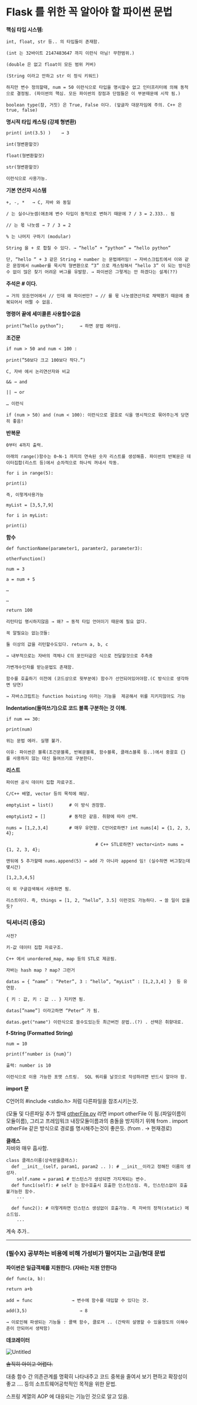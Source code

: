# Flask 를 위한 꼭 알아야 할 파이썬 문법

**핵심 타입 시스템:**

    int, float, str 등.. 의 타입들이 존재함.

    (int 는 32바이트 2147483647 까지 이런식 아님! 무한범위.)

    (double 은 없고 float이 모든 범위 커버)

    (String 이라고 안하고 str 이 정식 키워드)

    하지만 변수 정의할때, num = 50 이런식으로 타입을 명시할수 없고 인터프리터에 의해 동적으로 결정됨. (파이썬의 핵심. 모든 파이썬의 장점과 단점들은 이 부분때문에 시작 됨.)

    boolean type(참, 거짓) 은 True, False 이다. (앞글자 대문자임에 주의. C++ 은 true, false)  

**명시적 타입 캐스팅 (강제 형변환)**

    print( int(3.5) )    → 3

    int(형변환할것)

    float(형변환할것)

    str(형변환할것)

    이런식으로 사용가능.

**기본 연산자 시스템**

    +, -, *   → C, 자바 와 동일

    / 는 실수나눗셈(애초에 변수 타입이 동적으로 변하기 때문에 7 / 3 = 2.333.. 됨

    // 는 몫 나눗셈 → 7 / 3 = 2

    % 는 나머지 구하기 (modular)

    String 을 + 로 합칠 수 있다. → “hello” + “python” = “hello python”
    
    단, “hello “ + 3 같은 String + number 는 문법에러임! → 자바스크립트에서 이와 같은 문장에서 number를 묵시적 형변환으로 “3” 으로 캐스팅해서 “hello 3” 이 되는 방식은 수 없이 많은 찾기 어려운 버그를 유발함. → 파이썬은 그렇게는 안 하겠다는 설계(??)

**주석은 # 이다.** 

    → 거의 모든언어에서 // 인데 왜 파이썬만? → // 를 몫 나눗셈연산자로 채택했기 때문에 중복되어서 어쩔 수 없음. 

**명령어 끝에 세미콜론 사용할수없음**

    print(”hello python”);      → 하면 문법 에러임.

**조건문**

    if num > 50 and num < 100 :

    print(”50보다 크고 100보다 작다.”)

    C, 자바 에서 논리연산자와 비교

    && → and

    || → or

    … 이런식

    if (num > 50) and (num < 100): 이런식으로 괄호로 식을 명시적으로 묶어주는게 당연히 좋음!

**반복문**

    0부터 4까지 출력. 

    아래의 range()함수는 0~N-1 까지의 연속된 숫자 리스트를 생성해줌. 파이썬의 반복문은 데이터집합(리스트 등)에서 순차적으로 하나씩 꺼내서 작동.

    for i in range(5):

    print(i)

    즉, 이렇게사용가능

    myList = [3,5,7,9]

    for i in myList:

    print(i)

**함수**

    def functionName(parameter1, paramter2, parameter3):

    otherFunction()

    num = 3

    a = num + 5

    …

    …

    return 100

    리턴타입 명시하지않음 → 왜? → 동적 타입 언어이기 때문에 필요 없다.

    꼭 알필요는 없는것들:

    둘 이상의 값을 리턴할수도있다. return a, b, c

    → 내부적으로는 자바의 객체나 C의 포인터같은 식으로 전달할것으로 추측중

    가변개수인자를 받는문법도 존재함.

    함수를 호출하기 이전에 (코드상으로 윗부분에) 함수가 선언되어있어야함.(C 방식으로 생각하면 당연)

    → 자바스크립트는 function hoisting 이라는 기능을  제공해서 위를 지키지않아도 가능

**Indentation(들여쓰기)으로 코드 블록 구분하는 것 이해.**

    if num == 30:

    print(num)

    위는 문법 에러. 실행 불가.

    이유: 파이썬은 블록(조건문블록, 반복문블록, 함수블록, 클래스블록 등..)에서 중괄호 {} 를 사용하지 않는 대신 들여쓰기로 구분한다.

**리스트**

    파이썬 공식 데이터 집합 자료구조.

    C/C++ 배열, vector 등의 목적에 해당.

    emptyList = list()      # 이 방식 권장함.

    emptyList2 = []         # 동작은 같음. 취향에 따라 선택.

    nums = [1,2,3,4]        # 매우 유연함. C언어로하면? int nums[4] = {1, 2, 3, 4};

                                      # C++ STL로하면? vector<int> nums = {1, 2, 3, 4};

    맨뒤에 5 추가할때 nums.append(5) → add 가 아니라 append 임! (실수하면 버그찾는데 몇시간)

    [1,2,3,4,5]

    이 외 구글검색해서 사용하면 됨.

    리스트이다. 즉, things = [1, 2, “hello”, 3.5] 이런것도 가능하다. → 쓸 일이 없을듯?

### **딕셔너리 (중요)**

    사전?

    키-값 데이터 집합 자료구조.

    C++ 에서 unordered_map, map 등의 STL로 제공됨.

    자바는 hash map ? map? 그런거

    datas = { “name” : “Peter”, 3 : “hello”, “myList” : [1,2,3,4] }  등 유연함.

    { 키 : 값, 키 : 값 .. } 지키면 됨.

    datas[”name”] 이라고하면 “Peter” 가 됨.

    datas.get("name") 이런식으로 쓸수도있는듯 최근버전 문법..(?) . 선택은 취향대로.

**f-String (Formatted String)**

    num = 10

    print(f’number is {num}’)

    출력: number is 10

    이런식으로 이용 가능한 포맷 스트링.  SQL 쿼리를 날것으로 작성하려면 반드시 알아야 함.

**import 문** 

  C언어의 #include <stdio.h> 처럼 다른파일을 참조시키는것.

  (모듈 및 다른파일 추가 할때 [otherFile.py](http://otherFile.py) 라면 import otherFile 이 됨.(파일이름이 모듈이름), 그리고 프레임워크 내장모듈이름과의 충돌을 방지하기 위해 from . import otherFile 같은 방식으로 경로를 명시해주는것이 좋은듯. (from . → 현재경로)  


**클래스**  
자바와 매우 흡사함.

    class 클래스이름(상속받을클래스):
      def __init__(self, param1, param2 .. ): # __init__이라고 정해진 이름의 생성자.  
        self.name = param1 # 인스턴스가 생성되면 가지게되는 변수.
      def func1(self): # self 는 함수호출시 호출한 인스턴스임. 즉, 인스턴스없이 호출불가능한 함수.
        ...

      def func2(): # 이렇게하면 인스턴스 생성없이 호출가능. 즉 자바의 정적(static) 메소드임.
        ...  


      

계속 추가..

  ---

### (필수X) **공부하는 비용에 비해 가성비가 떨어지는 고급/현대 문법**

**파이썬은 일급객체를 지원한다. (자바는 지원 안한다)**

    def func(a, b):

    return a+b

    add = func               → 변수에 함수를 대입할 수 있다는 것.

    add(3,5)                    → 8

    → 이로인해 파생되는 기능들 : 콜백 함수, 클로져 .. (간략히 설명할 수 있을정도의 이해수준이 안되어서 생략함)

**데코레이터**

![Untitled](./img/8.png)

  ~~솔직히 아이고 어렵다.~~

  대충 함수 간 의존관계를 명확히 나타내주고 코드 중복을 줄여서 보기 편하고 확장성이 좋고 …. 등의 소프트웨어공학적인 목적을 위한 문법.

  스프링 계열의 AOP 에 대응되는 기능인 것으로 알고 있음.